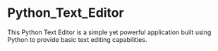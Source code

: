 # Python_Text_Editor
This Python Text Editor is a simple yet powerful application built using Python to provide basic text editing capabilities.
